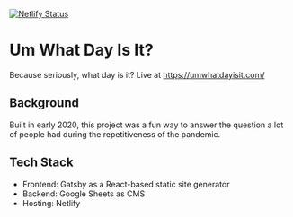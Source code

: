 [![Netlify Status](https://api.netlify.com/api/v1/badges/b2d56684-0305-4ef6-a14e-90a153b296a5/deploy-status)](https://app.netlify.com/sites/um-what-day-is-it/deploys)

# Um What Day Is It?
Because seriously, what day is it? Live at https://umwhatdayisit.com/

## Background
Built in early 2020, this project was a fun way to answer the question a lot of people had during the repetitiveness of the pandemic.

## Tech Stack
- Frontend: Gatsby as a React-based static site generator
- Backend: Google Sheets as CMS
- Hosting: Netlify